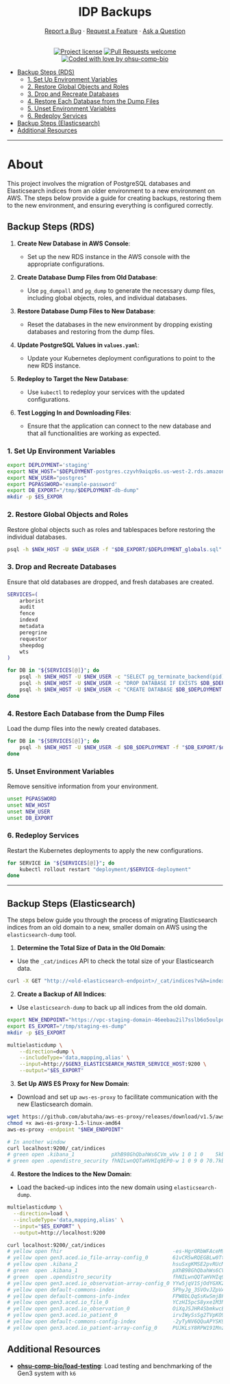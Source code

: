 <h1 align="center">
  IDP Backups
</h1>

<div align="center">
  <a href="https://github.com/ohsu-comp-bio/idp-backups/issues/new?assignees=&labels=bug&template=01_BUG_REPORT.md&title=bug%3A+">Report a Bug</a>
  ·
  <a href="https://github.com/ohsu-comp-bio/idp-backups/issues/new?assignees=&labels=enhancement&template=02_FEATURE_REQUEST.md&title=feat%3A+">Request a Feature</a>
  ·
  <a href="https://github.com/ohsu-comp-bio/idp-backups/discussions">Ask a Question</a>
</div>

<div align="center">
<br />

[![Project license](https://img.shields.io/github/license/ohsu-comp-bio/idp-backups.svg)](LICENSE)
[![Pull Requests welcome](https://img.shields.io/badge/PRs-welcome-ff69b4.svg)](https://github.com/ohsu-comp-bio/idp-backups/issues?q=is%3Aissue+is%3Aopen+label%3A%22help+wanted%22)
[![Coded with love by ohsu-comp-bio](https://img.shields.io/badge/Coded%20with%20%E2%99%A5%20by-OHSU_Comp_Bio-blue)](https://github.com/ohsu-comp-bio)

</div>

- [Backup Steps (RDS)](#backup-steps-rds)
    - [1. Set Up Environment Variables](#1-set-up-environment-variables)
    - [2. Restore Global Objects and Roles](#2-restore-global-objects-and-roles)
    - [3. Drop and Recreate Databases](#3-drop-and-recreate-databases)
    - [4. Restore Each Database from the Dump Files](#4-restore-each-database-from-the-dump-files)
    - [5. Unset Environment Variables](#5-unset-environment-variables)
    - [6. Redeploy Services](#6-redeploy-services)
- [Backup Steps (Elasticsearch)](#backup-steps-elasticsearch)
- [Additional Resources](#additional-resources)

---

<!-- omit in toc -->
# About

This project involves the migration of PostgreSQL databases and Elasticsearch indices from an older environment to a new environment on AWS. The steps below provide a guide for creating backups, restoring them to the new environment, and ensuring everything is configured correctly.

## Backup Steps (RDS)

1. **Create New Database in AWS Console**:
    - Set up the new RDS instance in the AWS console with the appropriate configurations.

2. **Create Database Dump Files from Old Database**:
    - Use `pg_dumpall` and `pg_dump` to generate the necessary dump files, including global objects, roles, and individual databases.

3. **Restore Database Dump Files to New Database**:
    - Reset the databases in the new environment by dropping existing databases and restoring from the dump files.

4. **Update PostgreSQL Values in `values.yaml`**:
    - Update your Kubernetes deployment configurations to point to the new RDS instance.

5. **Redeploy to Target the New Database**:
    - Use `kubectl` to redeploy your services with the updated configurations.

6. **Test Logging In and Downloading Files**:
    - Ensure that the application can connect to the new database and that all functionalities are working as expected.

### 1. Set Up Environment Variables

```sh
export DEPLOYMENT='staging'
export NEW_HOST="$DEPLOYMENT-postgres.czyvh9aiqz6s.us-west-2.rds.amazonaws.com"
export NEW_USER="postgres"
export PGPASSWORD='example-password'
export DB_EXPORT="/tmp/$DEPLOYMENT-db-dump"
mkdir -p $ES_EXPOR
```

### 2. Restore Global Objects and Roles

Restore global objects such as roles and tablespaces before restoring the individual databases.

```sh
psql -h $NEW_HOST -U $NEW_USER -f "$DB_EXPORT/$DEPLOYMENT_globals.sql"
```

### 3. Drop and Recreate Databases

Ensure that old databases are dropped, and fresh databases are created.

```sh
SERVICES=(
    arborist
    audit
    fence
    indexd
    metadata
    peregrine
    requestor
    sheepdog
    wts
)

for DB in "${SERVICES[@]}"; do
    psql -h $NEW_HOST -U $NEW_USER -c "SELECT pg_terminate_backend(pid) FROM pg_stat_activity WHERE datname = '$DB_$DEPLOYMENT' AND pid <> pg_backend_pid();"
    psql -h $NEW_HOST -U $NEW_USER -c "DROP DATABASE IF EXISTS $DB_$DEPLOYMENT;"
    psql -h $NEW_HOST -U $NEW_USER -c "CREATE DATABASE $DB_$DEPLOYMENT OWNER $NEW_USER;"
done
```

### 4. Restore Each Database from the Dump Files

Load the dump files into the newly created databases.

```sh
for DB in "${SERVICES[@]}"; do
    psql -h $NEW_HOST -U $NEW_USER -d $DB_$DEPLOYMENT -f "$DB_EXPORT/$db"
done
```

### 5. Unset Environment Variables

Remove sensitive information from your environment.

```sh
unset PGPASSWORD
unset NEW_HOST
unset NEW_USER
unset DB_EXPORT
```

### 6. Redeploy Services

Restart the Kubernetes deployments to apply the new configurations.

```sh
for SERVICE in "${SERVICES[@]}"; do
    kubectl rollout restart "deployment/$SERVICE-deployment"
done
```

---

## Backup Steps (Elasticsearch)

The steps below guide you through the process of migrating Elasticsearch
indices from an old domain to a new, smaller domain on AWS using the
`elasticsearch-dump` tool.

1. **Determine the Total Size of Data in the Old Domain**:

- Use the `_cat/indices` API to check the total size of your Elasticsearch data.

```sh
curl -X GET "http://<old-elasticsearch-endpoint>/_cat/indices?v&h=index,store.size"
```

2. **Create a Backup of All Indices**:

- Use `elasticsearch-dump` to back up all indices from the old domain.

```sh
export NEW_ENDPOINT="https://vpc-staging-domain-46eebau2il7sslb6o5oulpd2bi.us-west-2.es.amazonaws.com"
export ES_EXPORT="/tmp/staging-es-dump"
mkdir -p $ES_EXPORT

multielasticdump \
    --direction=dump \
    --includeType='data,mapping,alias' \
    --input=http://$GEN3_ELASTICSEARCH_MASTER_SERVICE_HOST:9200 \
    --output="$ES_EXPORT"
```
            
3. **Set Up AWS ES Proxy for New Domain**:

- Download and set up `aws-es-proxy` to facilitate communication with the new Elasticsearch domain.

```sh
wget https://github.com/abutaha/aws-es-proxy/releases/download/v1.5/aws-es-proxy-1.5-linux-amd64
chmod +x aws-es-proxy-1.5-linux-amd64
aws-es-proxy -endpoint "$NEW_ENDPOINT"

# In another window
curl localhost:9200/_cat/indices
# green open .kibana_1            pXhB98GhQbahWs6CVm_wVw 1 0 1 0    5kb    5kb
# green open .opendistro_security fhNILwnQQTaHVHIq9EP0-w 1 0 9 0 70.7kb 70.7kb
```

4.  **Restore the Indices to the New Domain**:

- Load the backed-up indices into the new domain using `elasticsearch-dump`.

```sh
multielasticdump \
  --direction=load \
  --includeType='data,mapping,alias' \
  --input="$ES_EXPORT" \
  --output=http://localhost:9200

curl localhost:9200/_cat/indices
# yellow open fhir                                    -es-HgrORbWFAceM9HHkQQ 5 1   0 0    1kb    1kb
# yellow open gen3.aced.io_file-array-config_0        61vCR5wRQEGBLw0TtGiRQA 5 1   1 0  5.2kb  5.2kb
# yellow open .kibana_2                               hsuSxgKMSE2pvRUcMyCBRA 5 1   0 0    1kb    1kb
# green  open .kibana_1                               pXhB98GhQbahWs6CVm_wVw 1 0   1 0    5kb    5kb
# green  open .opendistro_security                    fhNILwnQQTaHVHIq9EP0-w 1 0   9 0 70.7kb 70.7kb
# yellow open gen3.aced.io_observation-array-config_0 YYw5jqV1SjOdYGXK2ftrtQ 5 1   1 0  5.1kb  5.1kb
# yellow open default-commons-index                   5PhyJg_3SVOvJZpVAbNptQ 5 1   5 0 64.2kb 64.2kb
# yellow open default-commons-info-index              FPW8bLQqSsKwSmjBFYlGVQ 5 1  26 0 17.1kb 17.1kb
# yellow open gen3.aced.io_file_0                     YCzHI5pcS8yxe1M3NA2NAA 5 1 971 0  1.6mb  1.6mb
# yellow open gen3.aced.io_observation_0              OiXqJSJHR4SbmkwcEYkZbA 5 1   0 0    1kb    1kb
# yellow open gen3.aced.io_patient_0                  irvIWySsSg2TVpKO91D_jw 5 1  13 0   34kb   34kb
# yellow open default-commons-config-index            -2yTyNV6QQuAPYSK9fyLYw 5 1   1 0  4.2kb  4.2kb
# yellow open gen3.aced.io_patient-array-config_0     PUJKLsY8RPW191Mnzed-9Q 5 1   1 0  4.8kb  4.8kb
```
            
## Additional Resources    

- **[ohsu-comp-bio/load-testing](https://github.com/ohsu-comp-bio/load-testing)**: Load testing and benchmarking of the Gen3 system with `k6`
